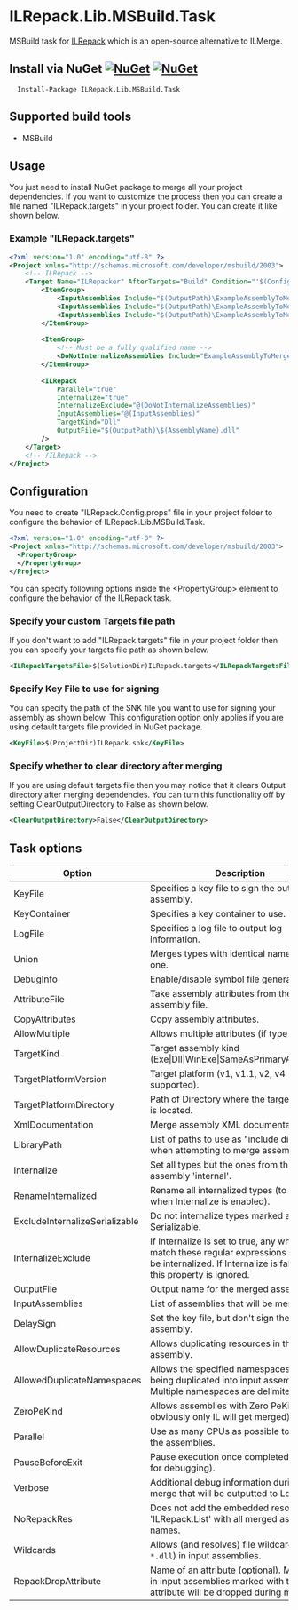 # ILRepack.Lib.MSBuild.Task

MSBuild task for [ILRepack](https://github.com/gluck/il-repack) which is an open-source alternative to ILMerge.

## Install via NuGet [![NuGet](https://img.shields.io/nuget/v/ILRepack.Lib.MSBuild.Task.svg)](https://www.nuget.org/packages/ILRepack.Lib.MSBuild.Task/) [![NuGet](https://img.shields.io/nuget/dt/ILRepack.Lib.MSBuild.Task.svg)](https://www.nuget.org/packages/ILRepack.Lib.MSBuild.Task/)

      Install-Package ILRepack.Lib.MSBuild.Task

## Supported build tools

* MSBuild

## Usage

You just need to install NuGet package to merge all your project dependencies. If you want to customize the process then
you can create a file named "ILRepack.targets" in your project folder. You can create it like shown below.

### Example "ILRepack.targets"

```xml
<?xml version="1.0" encoding="utf-8" ?>
<Project xmlns="http://schemas.microsoft.com/developer/msbuild/2003">
    <!-- ILRepack -->
    <Target Name="ILRepacker" AfterTargets="Build" Condition="'$(Configuration)' == 'Release'">
        <ItemGroup>
            <InputAssemblies Include="$(OutputPath)\ExampleAssemblyToMerge1.dll" />
            <InputAssemblies Include="$(OutputPath)\ExampleAssemblyToMerge2.dll" />
            <InputAssemblies Include="$(OutputPath)\ExampleAssemblyToMerge3.dll" />
        </ItemGroup>
    
        <ItemGroup>
            <!-- Must be a fully qualified name -->
            <DoNotInternalizeAssemblies Include="ExampleAssemblyToMerge3" />
        </ItemGroup>
    
        <ILRepack
            Parallel="true"
            Internalize="true"
            InternalizeExclude="@(DoNotInternalizeAssemblies)"
            InputAssemblies="@(InputAssemblies)"
            TargetKind="Dll"
            OutputFile="$(OutputPath)\$(AssemblyName).dll"
        />
    </Target>
    <!-- /ILRepack -->
</Project>
```

## Configuration

You need to create "ILRepack.Config.props" file in your project folder to configure the behavior of
ILRepack.Lib.MSBuild.Task.

```xml
<?xml version="1.0" encoding="utf-8" ?>
<Project xmlns="http://schemas.microsoft.com/developer/msbuild/2003">
  <PropertyGroup>
  </PropertyGroup>
</Project>
```

You can specify following options inside the &lt;PropertyGroup&gt; element to configure the behavior of the ILRepack
task.

### Specify your custom Targets file path

If you don't want to add "ILRepack.targets" file in your project folder then you can specify your targets file path as
shown below.

```xml
<ILRepackTargetsFile>$(SolutionDir)ILRepack.targets</ILRepackTargetsFile>
```

### Specify Key File to use for signing

You can specify the path of the SNK file you want to use for signing your assembly as shown below. This configuration
option only applies if you are using default targets file provided in NuGet package.

```xml
<KeyFile>$(ProjectDir)ILRepack.snk</KeyFile>
```

### Specify whether to clear directory after merging

If you are using default targets file then you may notice that it clears Output directory after merging dependencies.
You can turn this functionality off by setting ClearOutputDirectory to False as shown below.

```xml
<ClearOutputDirectory>False</ClearOutputDirectory>
```

## Task options

| Option                         | Description                                                                                                                                                |
|--------------------------------|------------------------------------------------------------------------------------------------------------------------------------------------------------|
| KeyFile                        | Specifies a key file to sign the output assembly.                                                                                                          |
| KeyContainer                   | Specifies a key container to use.                                                                                                                          |
| LogFile                        | Specifies a log file to output log information.                                                                                                            |
| Union                          | Merges types with identical names into one.                                                                                                                |
| DebugInfo                      | Enable/disable symbol file generation.                                                                                                                     |
| AttributeFile                  | Take assembly attributes from the given assembly file.                                                                                                     |
| CopyAttributes                 | Copy assembly attributes.                                                                                                                                  |
| AllowMultiple                  | Allows multiple attributes (if type allows).                                                                                                               |
| TargetKind                     | Target assembly kind (Exe\|Dll\|WinExe\|SameAsPrimaryAssembly)                                                                                             |
| TargetPlatformVersion          | Target platform (v1, v1.1, v2, v4 supported).                                                                                                              |
| TargetPlatformDirectory        | Path of Directory where the target platform is located.                                                                                                    |
| XmlDocumentation               | Merge assembly XML documentation.                                                                                                                          |
| LibraryPath                    | List of paths to use as "include directories" when attempting to merge assemblies.                                                                         |
| Internalize                    | Set all types but the ones from the first assembly 'internal'.                                                                                             |
| RenameInternalized             | Rename all internalized types (to be used when Internalize is enabled).                                                                                    |
| ExcludeInternalizeSerializable | Do not internalize types marked as Serializable.                                                                                                           |
| InternalizeExclude             | If Internalize is set to true, any which match these regular expressions will not be internalized. If Internalize is false, then this property is ignored. |
| OutputFile                     | Output name for the merged assembly.                                                                                                                       |
| InputAssemblies                | List of assemblies that will be merged.                                                                                                                    |
| DelaySign                      | Set the key file, but don't sign the assembly.                                                                                                             |
| AllowDuplicateResources        | Allows duplicating resources in the output assembly.                                                                                                       |
| AllowedDuplicateNamespaces     | Allows the specified namespaces from being duplicated into input assemblies. Multiple namespaces are delimited by ",".                                     |
| ZeroPeKind                     | Allows assemblies with Zero PeKind (but obviously only IL will get merged).                                                                                |
| Parallel                       | Use as many CPUs as possible to merge the assemblies.                                                                                                      |
| PauseBeforeExit                | Pause execution once completed (good for debugging).                                                                                                       |
| Verbose                        | Additional debug information during the merge that will be outputted to LogFile.                                                                           |
| NoRepackRes                    | Does not add the embedded resource 'ILRepack.List' with all merged assembly names.                                                                         |
| Wildcards                      | Allows (and resolves) file wildcards (e.g., `*.dll`) in input assemblies.                                                                                  |
| RepackDropAttribute            | Name of an attribute (optional). Members in input assemblies marked with this attribute will be dropped during merging.                                    |
